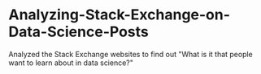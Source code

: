 # Analyzing-Stack-Exchange-on-Data-Science-Posts
Analyzed the Stack Exchange websites to find out "What is it that people want to learn about in data science?"

